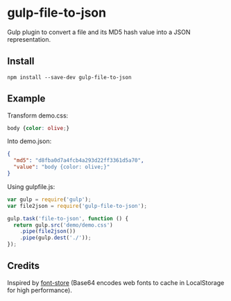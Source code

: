 # gulp-file-to-json

Gulp plugin to convert a file and its MD5 hash value into a JSON representation.

## Install

    npm install --save-dev gulp-file-to-json

## Example

Transform demo.css:

```css
body {color: olive;}
```

Into demo.json:

```json
{
  "md5": "d8fba0d7a4fcb4a293d22ff3361d5a70",
  "value": "body {color: olive;}"
}
```

Using gulpfile.js:

```javascript
var gulp = require('gulp');
var file2json = require('gulp-file-to-json');

gulp.task('file-to-json', function () {
  return gulp.src('demo/demo.css')
    .pipe(file2json())
    .pipe(gulp.dest('./'));
});
```

## Credits

Inspired by [font-store](https://github.com/CrocoDillon/font-store) (Base64 encodes web fonts to cache in LocalStorage for high performance).
